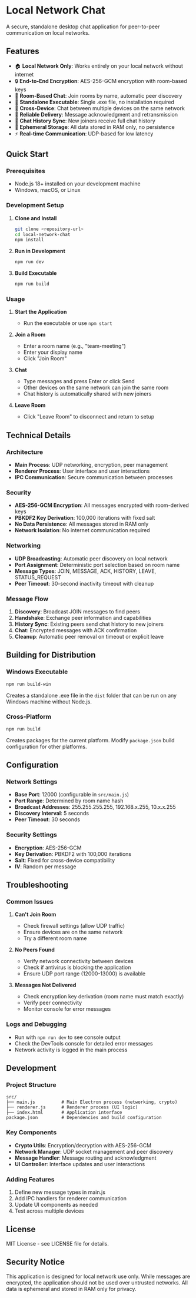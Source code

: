 # Local Network Chat

A secure, standalone desktop chat application for peer-to-peer communication on local networks.

## Features

- 🏠 **Local Network Only**: Works entirely on your local network without internet
- 🔒 **End-to-End Encryption**: AES-256-GCM encryption with room-based keys
- 💬 **Room-Based Chat**: Join rooms by name, automatic peer discovery
- 🚀 **Standalone Executable**: Single .exe file, no installation required
- 📱 **Cross-Device**: Chat between multiple devices on the same network
- 🔄 **Reliable Delivery**: Message acknowledgment and retransmission
- 📜 **Chat History Sync**: New joiners receive full chat history
- 🔐 **Ephemeral Storage**: All data stored in RAM only, no persistence
- ⚡ **Real-time Communication**: UDP-based for low latency

## Quick Start

### Prerequisites
- Node.js 18+ installed on your development machine
- Windows, macOS, or Linux

### Development Setup

1. **Clone and Install**
   ```bash
   git clone <repository-url>
   cd local-network-chat
   npm install
   ```

2. **Run in Development**
   ```bash
   npm run dev
   ```

3. **Build Executable**
   ```bash
   npm run build
   ```

### Usage

1. **Start the Application**
   - Run the executable or use `npm start`

2. **Join a Room**
   - Enter a room name (e.g., "team-meeting")
   - Enter your display name
   - Click "Join Room"

3. **Chat**
   - Type messages and press Enter or click Send
   - Other devices on the same network can join the same room
   - Chat history is automatically shared with new joiners

4. **Leave Room**
   - Click "Leave Room" to disconnect and return to setup

## Technical Details

### Architecture
- **Main Process**: UDP networking, encryption, peer management
- **Renderer Process**: User interface and user interactions
- **IPC Communication**: Secure communication between processes

### Security
- **AES-256-GCM Encryption**: All messages encrypted with room-derived keys
- **PBKDF2 Key Derivation**: 100,000 iterations with fixed salt
- **No Data Persistence**: All messages stored in RAM only
- **Network Isolation**: No internet communication required

### Networking
- **UDP Broadcasting**: Automatic peer discovery on local network
- **Port Assignment**: Deterministic port selection based on room name
- **Message Types**: JOIN, MESSAGE, ACK, HISTORY, LEAVE, STATUS_REQUEST
- **Peer Timeout**: 30-second inactivity timeout with cleanup

### Message Flow
1. **Discovery**: Broadcast JOIN messages to find peers
2. **Handshake**: Exchange peer information and capabilities
3. **History Sync**: Existing peers send chat history to new joiners
4. **Chat**: Encrypted messages with ACK confirmation
5. **Cleanup**: Automatic peer removal on timeout or explicit leave

## Building for Distribution

### Windows Executable
```bash
npm run build-win
```

Creates a standalone .exe file in the `dist` folder that can be run on any Windows machine without Node.js.

### Cross-Platform
```bash
npm run build
```

Creates packages for the current platform. Modify `package.json` build configuration for other platforms.

## Configuration

### Network Settings
- **Base Port**: 12000 (configurable in `src/main.js`)
- **Port Range**: Determined by room name hash
- **Broadcast Addresses**: 255.255.255.255, 192.168.x.255, 10.x.x.255
- **Discovery Interval**: 5 seconds
- **Peer Timeout**: 30 seconds

### Security Settings
- **Encryption**: AES-256-GCM
- **Key Derivation**: PBKDF2 with 100,000 iterations
- **Salt**: Fixed for cross-device compatibility
- **IV**: Random per message

## Troubleshooting

### Common Issues

1. **Can't Join Room**
   - Check firewall settings (allow UDP traffic)
   - Ensure devices are on the same network
   - Try a different room name

2. **No Peers Found**
   - Verify network connectivity between devices
   - Check if antivirus is blocking the application
   - Ensure UDP port range (12000-13000) is available

3. **Messages Not Delivered**
   - Check encryption key derivation (room name must match exactly)
   - Verify peer connectivity
   - Monitor console for error messages

### Logs and Debugging
- Run with `npm run dev` to see console output
- Check the DevTools console for detailed error messages
- Network activity is logged in the main process

## Development

### Project Structure
```
src/
├── main.js          # Main Electron process (networking, crypto)
├── renderer.js      # Renderer process (UI logic)
├── index.html       # Application interface
package.json         # Dependencies and build configuration
```

### Key Components
- **Crypto Utils**: Encryption/decryption with AES-256-GCM
- **Network Manager**: UDP socket management and peer discovery
- **Message Handler**: Message routing and acknowledgment
- **UI Controller**: Interface updates and user interactions

### Adding Features
1. Define new message types in main.js
2. Add IPC handlers for renderer communication
3. Update UI components as needed
4. Test across multiple devices

## License

MIT License - see LICENSE file for details.

## Security Notice

This application is designed for local network use only. While messages are encrypted, the application should not be used over untrusted networks. All data is ephemeral and stored in RAM only for privacy.

